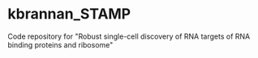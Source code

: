 # kbrannan_STAMP
Code repository for "Robust single-cell discovery of RNA targets of RNA binding proteins and ribosome"
